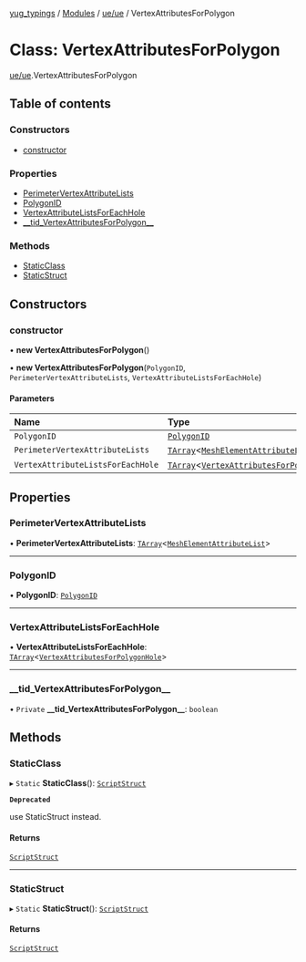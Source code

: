 [yug_typings](../README.md) / [Modules](../modules.md) / [ue/ue](../modules/ue_ue.md) / VertexAttributesForPolygon

# Class: VertexAttributesForPolygon

[ue/ue](../modules/ue_ue.md).VertexAttributesForPolygon

## Table of contents

### Constructors

- [constructor](ue_ue.VertexAttributesForPolygon.md#constructor)

### Properties

- [PerimeterVertexAttributeLists](ue_ue.VertexAttributesForPolygon.md#perimetervertexattributelists)
- [PolygonID](ue_ue.VertexAttributesForPolygon.md#polygonid)
- [VertexAttributeListsForEachHole](ue_ue.VertexAttributesForPolygon.md#vertexattributelistsforeachhole)
- [\_\_tid\_VertexAttributesForPolygon\_\_](ue_ue.VertexAttributesForPolygon.md#__tid_vertexattributesforpolygon__)

### Methods

- [StaticClass](ue_ue.VertexAttributesForPolygon.md#staticclass)
- [StaticStruct](ue_ue.VertexAttributesForPolygon.md#staticstruct)

## Constructors

### constructor

• **new VertexAttributesForPolygon**()

• **new VertexAttributesForPolygon**(`PolygonID`, `PerimeterVertexAttributeLists`, `VertexAttributeListsForEachHole`)

#### Parameters

| Name | Type |
| :------ | :------ |
| `PolygonID` | [`PolygonID`](ue_ue.PolygonID.md) |
| `PerimeterVertexAttributeLists` | [`TArray`](../interfaces/ue_puerts.TArray.md)<[`MeshElementAttributeList`](ue_ue.MeshElementAttributeList.md)\> |
| `VertexAttributeListsForEachHole` | [`TArray`](../interfaces/ue_puerts.TArray.md)<[`VertexAttributesForPolygonHole`](ue_ue.VertexAttributesForPolygonHole.md)\> |

## Properties

### PerimeterVertexAttributeLists

• **PerimeterVertexAttributeLists**: [`TArray`](../interfaces/ue_puerts.TArray.md)<[`MeshElementAttributeList`](ue_ue.MeshElementAttributeList.md)\>

___

### PolygonID

• **PolygonID**: [`PolygonID`](ue_ue.PolygonID.md)

___

### VertexAttributeListsForEachHole

• **VertexAttributeListsForEachHole**: [`TArray`](../interfaces/ue_puerts.TArray.md)<[`VertexAttributesForPolygonHole`](ue_ue.VertexAttributesForPolygonHole.md)\>

___

### \_\_tid\_VertexAttributesForPolygon\_\_

• `Private` **\_\_tid\_VertexAttributesForPolygon\_\_**: `boolean`

## Methods

### StaticClass

▸ `Static` **StaticClass**(): [`ScriptStruct`](ue_ue.ScriptStruct.md)

**`Deprecated`**

use StaticStruct instead.

#### Returns

[`ScriptStruct`](ue_ue.ScriptStruct.md)

___

### StaticStruct

▸ `Static` **StaticStruct**(): [`ScriptStruct`](ue_ue.ScriptStruct.md)

#### Returns

[`ScriptStruct`](ue_ue.ScriptStruct.md)
